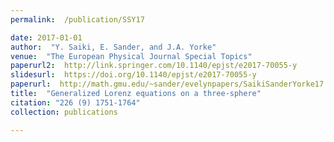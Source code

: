 ```yaml
---
permalink:  /publication/SSY17

date: 2017-01-01
author:  "Y. Saiki, E. Sander, and J.A. Yorke"
venue:  "The European Physical Journal Special Topics"
paperurl2:  http://link.springer.com/10.1140/epjst/e2017-70055-y
slidesurl:  https://doi.org/10.1140/epjst/e2017-70055-y
paperurl:  http://math.gmu.edu/~sander/evelynpapers/SaikiSanderYorke17.pdf
title:  "Generalized Lorenz equations on a three-sphere"
citation: "226 (9) 1751-1764"
collection: publications

---
```


